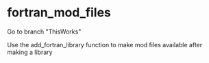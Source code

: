 # fortran_mod_files

Go to branch "ThisWorks"

Use the add_fortran_library function to make mod files available after making a library
